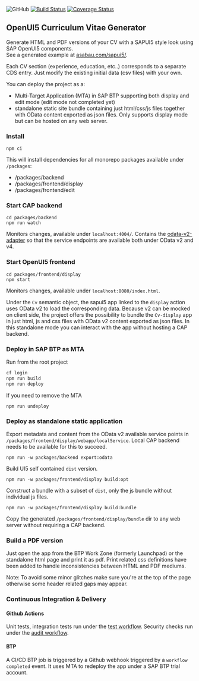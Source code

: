 ![GitHub](https://img.shields.io/github/license/a1sabau/openui5-cv-generator%20)
[![Build Status](https://github.com/a1sabau/openui5-cv-generator/workflows/Tests/badge.svg)](https://github.com/a1sabau/openui5-cv-generator/actions?query=workflow%3ATests)
[![Coverage Status](https://coveralls.io/repos/github/a1sabau/openui5-cv-generator/badge.svg?branch=main)](https://coveralls.io/github/a1sabau/openui5-cv-generator?branch=main)

## OpenUI5 Curriculum Vitae Generator

Generate HTML and PDF versions of your CV with a SAPUI5 style look using SAP OpenUI5 components. \
See a generated example at [asabau.com/sapui5/](https://asabau.com/sapui5/).

Each CV section (experience, education, etc..) corresponds to a separate CDS entry. Just modify the existing initial data (csv files) with your own.

You can deploy the project as a:

- Multi-Target Application (MTA) in SAP BTP supporting both display and edit mode (edit mode not completed yet)
- standalone static site bundle containing just html/css/js files together with OData content exported as json files. Only supports display mode but can be hosted on any web server.

### Install

```
npm ci
```

This will install dependencies for all monorepo packages available under `/packages`:

- /packages/backend
- /packages/frontend/display
- /packages/frontend/edit

### Start CAP backend

```
cd packages/backend
npm run watch
```

Monitors changes, available under `localhost:4004/`. Contains the [odata-v2-adapter](https://github.com/cap-js-community/odata-v2-adapter) so that the service endpoints are available both under OData v2 and v4.

### Start OpenUI5 frontend

```
cd packages/frontend/display
npm start
```

Monitors changes, available under `localhost:8080/index.html`.

Under the `Cv` semantic object, the sapui5 app linked to the `display` action uses OData v2 to load the corresponding data. Because v2 can be mocked on client side, the project offers the possibility to bundle the `Cv-display` app in just html, js and css files with OData v2 content exported as json files. In this standalone mode you can interact with the app without hosting a CAP backend.

### Deploy in SAP BTP as MTA

Run from the root project

```bash
cf login
npm run build
npm run deploy
```

If you need to remove the MTA

```
npm run undeploy
```

### Deploy as standalone static application

Export metadata and content from the OData v2 available service points in `/packages/frontend/display/webapp/localService`. Local CAP backend needs to be available for this to succeed.

```
npm run -w packages/backend export:odata
```

Build UI5 self contained `dist` version.

```
npm run -w packages/frontend/display build:opt
```

Construct a bundle with a subset of `dist`, only the js bundle without individual js files.

```
npm run -w packages/frontend/display build:bundle
```

Copy the generated `/packages/frontend/display/bundle` dir to any web server without requiring a CAP backend.

### Build a PDF version

Just open the app from the BTP Work Zone (formerly Launchpad) or the standalone html page and print it as pdf. Print related css definitions have been added to handle inconsistencies between HTML and PDF mediums.

Note: To avoid some minor glitches make sure you're at the top of the page otherwise some header related gaps may appear.

### Continuous Integration & Delivery

#### Github Actions

Unit tests, integration tests run under the [test workflow](./actions/workflows/test.yml).
Security checks run under the [audit workflow](./actions/workflows/audit.yml).

#### BTP

A CI/CD BTP job is triggered by a Github webhook triggered by a `workflow completed` event. It uses MTA to redeploy the app under a SAP BTP trial account.

